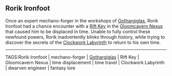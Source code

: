 ## Rorik Ironfoot

Once an expert mechano-forger in the workshops of [Gothargiglas](../Places/Gothargiglas.md), Rorik Ironfoot had a chance encounter with a [Rift Key](../Artifacts/Rift%20Key.md) in the [Gloomcavern Nexus](../Places/Gloomcavern%20Nexus.md) that caused him to be displaced in time. Unable to fully control these newfound powers, Rorik inadvertently blinks through history, while trying to discover the secrets of the [Clockwork Labyrinth](../Places/Clockwork%20Labyrinth.md) to return to his own time.



---

TAGS:Rorik Ironfoot | mechano-forger | [Gothargiglas](../Places/Gothargiglas.md) | Rift Key | Gloomcavern Nexus | time displacement | time travel | Clockwork Labyrinth | dwarven engineer | fantasy lore
